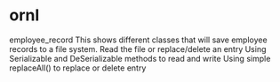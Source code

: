 # ornl
employee_record
This shows different classes that will save employee records to a file system.
Read the file or replace/delete an entry
Using Serializable and DeSerializable methods to read and write
Using simple replaceAll() to replace or delete entry
